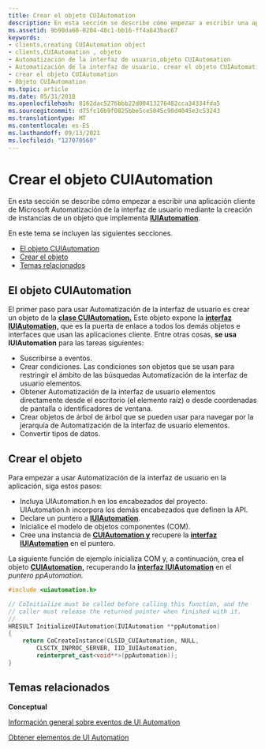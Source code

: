 ```yaml
---
title: Crear el objeto CUIAutomation
description: En esta sección se describe cómo empezar a escribir una aplicación cliente de Microsoft Automatización de la interfaz de usuario mediante la creación de instancias de un objeto que implementa IUIAutomation.
ms.assetid: 9b90da60-0204-48c1-bb16-ff4a843bac67
keywords:
- clients,creating CUIAutomation object
- clients,CUIAutomation , objeto
- Automatización de la interfaz de usuario,objeto CUIAutomation
- Automatización de la interfaz de usuario, crear el objeto CUIAutomation
- crear el objeto CUIAutomation
- Objeto CUIAutomation
ms.topic: article
ms.date: 05/31/2018
ms.openlocfilehash: 8162dac5276bbb22d00413276482cca34334fda5
ms.sourcegitcommit: d75fc10b9f0825bbe5ce5045c90d4045e3c53243
ms.translationtype: MT
ms.contentlocale: es-ES
ms.lasthandoff: 09/13/2021
ms.locfileid: "127070560"
---
```

# <a name="creating-the-cuiautomation-object"></a>Crear el objeto CUIAutomation

En esta sección se describe cómo empezar a escribir una aplicación cliente de Microsoft Automatización de la interfaz de usuario mediante la creación de instancias de un objeto que implementa [**IUIAutomation**](/windows/desktop/api/UIAutomationClient/nn-uiautomationclient-iuiautomation).

En este tema se incluyen las siguientes secciones.

-   [El objeto CUIAutomation](#the-cuiautomation-object)
-   [Crear el objeto](#creating-the-object)
-   [Temas relacionados](#related-topics)

## <a name="the-cuiautomation-object"></a>El objeto CUIAutomation

El primer paso para usar Automatización de la interfaz de usuario es crear un objeto de la [**clase CUIAutomation.**](/previous-versions/windows/desktop/legacy/ff384838(v=vs.85)) Este objeto expone la [**interfaz IUIAutomation,**](/windows/desktop/api/UIAutomationClient/nn-uiautomationclient-iuiautomation) que es la puerta de enlace a todos los demás objetos e interfaces que usan las aplicaciones cliente. Entre otras cosas, **se usa IUIAutomation** para las tareas siguientes:

-   Suscribirse a eventos.
-   Crear condiciones. Las condiciones son objetos que se usan para restringir el ámbito de las búsquedas Automatización de la interfaz de usuario elementos.
-   Obtener Automatización de la interfaz de usuario elementos directamente desde el escritorio (el elemento raíz) o desde coordenadas de pantalla o identificadores de ventana.
-   Crear objetos de árbol de árbol que se pueden usar para navegar por la jerarquía de Automatización de la interfaz de usuario elementos.
-   Convertir tipos de datos.

## <a name="creating-the-object"></a>Crear el objeto

Para empezar a usar Automatización de la interfaz de usuario en la aplicación, siga estos pasos:

-   Incluya UIAutomation.h en los encabezados del proyecto. UIAutomation.h incorpora los demás encabezados que definen la API.
-   Declare un puntero a [**IUIAutomation**](/windows/desktop/api/UIAutomationClient/nn-uiautomationclient-iuiautomation).
-   Inicialice el modelo de objetos componentes (COM).
-   Cree una instancia de [**CUIAutomation y**](/previous-versions/windows/desktop/legacy/ff384838(v=vs.85)) recupere la [**interfaz IUIAutomation**](/windows/desktop/api/UIAutomationClient/nn-uiautomationclient-iuiautomation) en el puntero.

La siguiente función de ejemplo inicializa COM y, a continuación, crea el objeto [**CUIAutomation,**](/previous-versions/windows/desktop/legacy/ff384838(v=vs.85)) recuperando la [**interfaz IUIAutomation**](/windows/desktop/api/UIAutomationClient/nn-uiautomationclient-iuiautomation) en el *puntero ppAutomation.*


```C++
#include <uiautomation.h>

// CoInitialize must be called before calling this function, and the  
// caller must release the returned pointer when finished with it.
// 
HRESULT InitializeUIAutomation(IUIAutomation **ppAutomation)
{
    return CoCreateInstance(CLSID_CUIAutomation, NULL,
        CLSCTX_INPROC_SERVER, IID_IUIAutomation, 
        reinterpret_cast<void**>(ppAutomation));
}
```



## <a name="related-topics"></a>Temas relacionados

<dl> <dt>

**Conceptual**
</dt> <dt>

[Información general sobre eventos de UI Automation](uiauto-eventsoverview.md)
</dt> <dt>

[Obtener elementos de UI Automation](uiauto-obtainingelements.md)
</dt> </dl>

 

 
